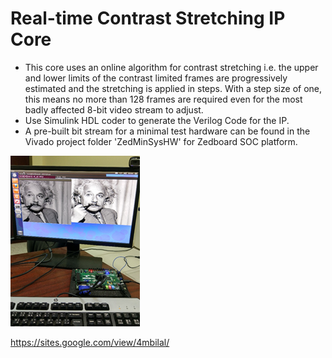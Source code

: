 # Real-time Contrast Stretching IP Core  
  
* This core uses an online algorithm for contrast stretching i.e. the upper and lower limits of the contrast limited frames are progressively estimated and the stretching is applied in steps. With a step size of one, this means no more than 128 frames are required even for the most badly affected 8-bit video stream to adjust.
* Use Simulink HDL coder to generate the Verilog Code for the IP.
* A pre-built bit stream for a minimal test hardware can be found in the Vivado project folder 'ZedMinSysHW' for Zedboard SOC platform. 
  
  
![alt text](contrastStretchIP.png)  


https://sites.google.com/view/4mbilal/

